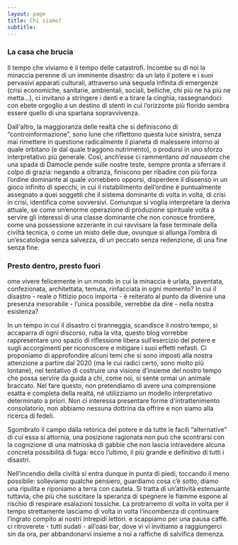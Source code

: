 ```yaml
---
layout: page
title: Chi siamo?
subtitle: 
---
```

### La casa che brucia
Il tempo che viviamo è il tempo delle catastrofi. Incombe su di noi la minaccia perenne di un imminente disastro: da un lato il potere e i suoi pervasivi apparati culturali, attraverso una sequela infinita di emergenze (crisi economiche, sanitarie, ambientali, sociali, belliche, chi più ne ha più ne metta...), ci invitano a stringere i denti e a tirare la cinghia, rassegnandoci con ebete orgoglio a un destino di stenti in cui l’orizzonte più florido sembra essere quello di una spartana sopravvivenza.

Dall'altro, la maggioranza delle realtà che si definiscono di “controinformazione”, sono lune che riflettono questa luce sinistra, senza mai rimettere in questione radicalmente il pianeta di malessere intorno al quale orbitano (e dal quale traggono nutrimento), o prodursi in uno sforzo interpretativo più generale. Così, anch’esse ci rammentano *ad nauseam* che una spada di Damocle pende sulle nostre teste, sempre pronta a sferrare il colpo di grazia: negando a oltranza, finiscono per ribadire con più forza l’ordine dominante al quale vorrebbero opporsi, disperdere il dissenso in un gioco infinito di specchi, in cui il ristabilimento dell’ordine è puntualmente assegnato a quei soggetti che il sistema dominante di volta in volta, di crisi in crisi, identifica come sovversivi. 
Comunque si voglia interpretare la deriva attuale, se come un’enorme operazione di produzione spirituale volta a servire gli interessi di una classe dominante che non conosce frontiere, come una possessione azzerante in cui ravvisare la fase terminale della civiltà tecnica, o come un misto delle due, ovunque si allunga l’ombra di un’escatologia senza salvezza, di un peccato senza redenzione, di una fine senza fine. 

### Presto dentro, presto fuori
ome vivere felicemente in un mondo in cui la minaccia è urlata, paventata, confezionata, architettata, temuta, rinfacciata in ogni momento? In cui il disastro - reale o fittizio poco importa - è reiterato al punto da divenire una presenza inesorabile - l’unica possibile, verrebbe da dire - nella nostra esistenza? 





In un tempo in cui il disastro ci tiranneggia, scandisce il nostro tempo, si accaparra di ogni discorso, ruba la vita, questo blog vorrebbe rappresentare uno spazio di riflessione libera sull’esercizio del potere e sugli accorgimenti per riconoscere e mitigare i suoi effetti nefasti.
Ci proponiamo di approfondire alcuni temi che si sono imposti alla nostra attenzione a partire dal 2020 (ma le cui radici certo, sono molto più lontane), nel tentativo di costruire una visione d’insieme del nostro tempo che possa servire da guida a chi, come noi, si sente ormai un animale braccato. Nel fare questo, non pretendiamo di avere una comprensione esatta e completa della realtà, né utilizziamo un modello interpretativo determinato a priori. Non ci interessa presentare forme d'intrattenimento consolatorio, non abbiamo nessuna dottrina da offrire e non siamo alla ricerca di fedeli.

Sgombrato il campo dalla retorica del potere e da tutte le facili “alternative” di cui essa si attornia, una posizione ragionata non può che scontrarsi con la cognizione di una matrioska di gabbie che non lascia intravedere alcuna concreta possibilità di fuga: ecco l’ultimo, il più grande e definitivo di tutti i disastri.

Nell’incendio della civiltà si entra dunque in punta di piedi, toccando il meno possibile: solleviamo qualche pensiero, guardiamo cosa c’è sotto, diamo una ripulita e riponiamo a terra con cautela. Si tratta di un’attività estenuante tuttavia, che più che suscitare la speranza di spegnere le fiamme espone al rischio di respirare esalazioni tossiche. La protrarremo di volta in volta per il tempo strettamente lasciamo di volta in volta l’incombenza di continuare l’ingrato compito ai nostri intrepidi lettori. e scappiamo per una pausa caffè. ci ritroverete - tutti sudati - all’oasi bar, dove vi vi invitiamo a raggiungerci sin da ora, per abbandonarvi insieme a noi a raffiche di salvifica demenza.


